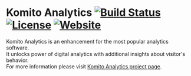 # Komito Analytics [![Build Status](https://api.travis-ci.org/Datamart/Komito.svg?branch=master)](http://travis-ci.org/Datamart/Komito) [![License](http://img.shields.io/:license-apache-blue.svg)](http://www.apache.org/licenses/LICENSE-2.0.html) [![Website](https://img.shields.io/website-up-down-green-red/https/komito.net.svg?style=flat)](https://komito.net)
Komito Analytics is an enhancement for the most popular analytics software.<br>
It unlocks power of digital analytics with additional insights about visitor's behavior.<br>
For more information please visit [Komito Analytics project page](https://komito.net).
